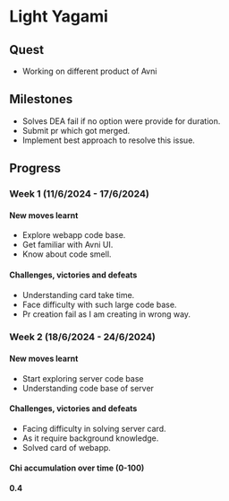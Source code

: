 # Light Yagami

## Quest
- Working on different product of Avni

## Milestones
- Solves DEA fail if no option were provide for duration.
- Submit pr which got merged.
- Implement best approach to resolve this issue.

## Progress

### Week 1 (11/6/2024 - 17/6/2024)
#### New moves learnt
- Explore webapp code base.
- Get familiar with Avni UI.
- Know about code smell.

#### Challenges, victories and defeats
- Understanding card take time.
- Face difficulty with such large code base.
- Pr creation fail as I am creating in wrong way.

### Week 2 (18/6/2024 - 24/6/2024)
#### New moves learnt
- Start exploring server code base
- Understanding code base of server

 #### Challenges, victories and defeats
 - Facing difficulty in solving server card.
 - As it require background knowledge.
 - Solved card of webapp.

#### Chi accumulation over time (0-100)
**0.4**
